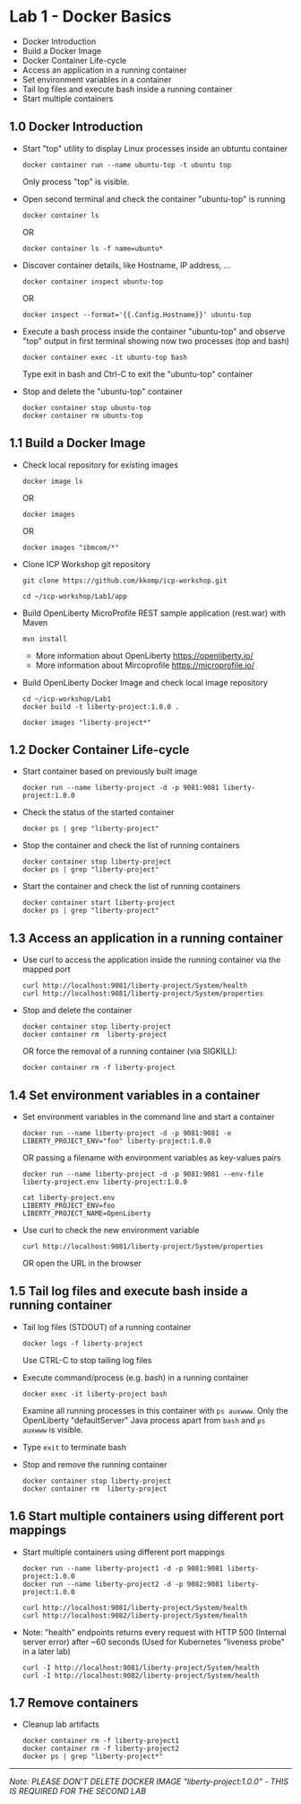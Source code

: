 # Lab 1 - Docker Basics


- Docker Introduction
- Build a Docker Image
- Docker Container Life-cycle
- Access an application in a running container
- Set environment variables in a container
- Tail log files and execute bash inside a running container
- Start multiple containers


## 1.0 Docker Introduction

- Start "top" utility to display Linux processes inside an ubtuntu container

      docker container run --name ubuntu-top -t ubuntu top

    Only process "top" is visible.


- Open second terminal and check the container "ubuntu-top" is running

      docker container ls

    OR

      docker container ls -f name=ubuntu*

- Discover container details, like Hostname, IP address, ...

      docker container inspect ubuntu-top

    OR

      docker inspect --format='{{.Config.Hostname}}' ubuntu-top

- Execute a bash process inside the container "ubuntu-top" and observe "top" output in first terminal showing now two processes (top and bash)

      docker container exec -it ubuntu-top bash

  Type exit in bash and Ctrl-C to exit the "ubuntu-top" container

- Stop and delete the "ubuntu-top" container

      docker container stop ubuntu-top
      docker container rm ubuntu-top

## 1.1 Build a Docker Image

- Check local repository for existing images

      docker image ls

    OR

      docker images

    OR

      docker images "ibmcom/*"

- Clone ICP Workshop git repository

      git clone https://github.com/kkomp/icp-workshop.git

      cd ~/icp-workshop/Lab1/app

- Build OpenLiberty MicroProfile REST sample application (rest.war) with Maven

      mvn install

  + More information about OpenLiberty https://openliberty.io/
  + More information about Mircoprofile https://microprofile.io/


- Build OpenLiberty Docker Image and check local image repository

      cd ~/icp-workshop/Lab1
      docker build -t liberty-project:1.0.0 .

      docker images "liberty-project*"

## 1.2 Docker Container Life-cycle

- Start container based on previously built image

      docker run --name liberty-project -d -p 9081:9081 liberty-project:1.0.0

- Check the status of the started container

      docker ps | grep "liberty-project"

- Stop the container and check the list of running containers

      docker container stop liberty-project
      docker ps | grep "liberty-project"

- Start the container and check the list of running containers

      docker container start liberty-project
      docker ps | grep "liberty-project"

## 1.3 Access an application in a running container

- Use curl to access the application inside the running container via the mapped port

      curl http://localhost:9081/liberty-project/System/health
      curl http://localhost:9081/liberty-project/System/properties

- Stop and delete the container

      docker container stop liberty-project
      docker container rm  liberty-project

    OR force the removal of a running container (via SIGKILL):

      docker container rm -f liberty-project

## 1.4 Set environment variables in a container

- Set environment variables in the command line and start a container

      docker run --name liberty-project -d -p 9081:9081 -e LIBERTY_PROJECT_ENV="foo" liberty-project:1.0.0

    OR passing a filename with environment variables as key-values pairs

      docker run --name liberty-project -d -p 9081:9081 --env-file liberty-project.env liberty-project:1.0.0

      cat liberty-project.env
      LIBERTY_PROJECT_ENV=foo
      LIBERTY_PROJECT_NAME=OpenLiberty


- Use curl to check the new environment variable

      curl http://localhost:9081/liberty-project/System/properties

    OR open the URL in the browser

## 1.5 Tail log files and execute bash inside a running container

- Tail log files (STDOUT) of a running container

      docker logs -f liberty-project

  Use CTRL-C to stop tailing log files

- Execute command/process (e.g. bash) in a running container

      docker exec -it liberty-project bash

  Examine all running processes in this container with `ps auxwww`. Only the OpenLiberty "defaultServer" Java process apart from `bash` and `ps auxwww` is visible.

- Type `exit` to terminate bash

- Stop and remove the running container

      docker container stop liberty-project
      docker container rm  liberty-project

## 1.6 Start multiple containers using different port mappings

- Start multiple containers using different port mappings

      docker run --name liberty-project1 -d -p 9081:9081 liberty-project:1.0.0
      docker run --name liberty-project2 -d -p 9082:9081 liberty-project:1.0.0

      curl http://localhost:9081/liberty-project/System/health
      curl http://localhost:9082/liberty-project/System/health

- Note: "health" endpoints returns every request with HTTP 500 (Internal server error) after ~60 seconds (Used for Kubernetes "liveness probe" in a later lab)

      curl -I http://localhost:9081/liberty-project/System/health
      curl -I http://localhost:9082/liberty-project/System/health

## 1.7 Remove containers

- Cleanup lab artifacts

      docker container rm -f liberty-project1
      docker container rm -f liberty-project2
      docker ps | grep "liberty-project*"

---

*Note: PLEASE DON'T DELETE DOCKER IMAGE "liberty-project:1.0.0" - THIS IS REQUIRED FOR THE SECOND LAB*
